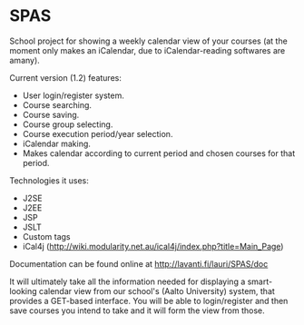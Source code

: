 SPAS
====

School project for showing a weekly calendar view of your courses (at the moment only makes an iCalendar, due to iCalendar-reading softwares are amany).

Current version (1.2) features:<br/>
- User login/register system.<br/>
- Course searching.<br/>
- Course saving.<br/>
- Course group selecting.<br/>
- Course execution period/year selection.<br/>
- iCalendar making.<br/>
- Makes calendar according to current period and chosen courses for that period.<br/>

Technologies it uses:<br/>
- J2SE
- J2EE
- JSP
- JSLT
- Custom tags
- iCal4j (http://wiki.modularity.net.au/ical4j/index.php?title=Main_Page)

Documentation can be found online at http://lavanti.fi/lauri/SPAS/doc

It will ultimately take all the information needed for displaying a smart-looking calendar view from our school's (Aalto University) system, that provides a GET-based interface.
You will be able to login/register and then save courses you intend to take and it will form the view from those.
